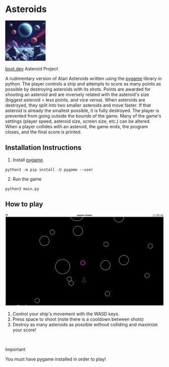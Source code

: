 # Asteroids
<img src="asteroids.jpg" width="128" alt="Asteroids">

[boot.dev](https://boot.dev) Asteroid Project

A rudimentary version of Atari Asteroids written using the [pygame]("https://www.pygame.org/docs/) library in python. The player controls a ship and attempts to score as many points as possible by destroying asteroids with its shots. Points are awarded for shooting an asteroid and are inversely related with the asteroid's size (biggest asteroid = less points, and vice versa). When asteroids are destroyed, they split into two smaller asteroids and move faster. If that asteroid is already the smallest possible, it is fully destroyed. The player is prevented from going outside the bounds of the game. Many of the game's settings (player speed, asteroid size, screen size, etc.) can be altered. When a player collides with an asteroid, the game ends, the program closes, and the final score is printed.

## Installation Instructions

1. Install [pygame]("https://www.pygame.org/wiki/GettingStarted").

```
python3 -m pip install -U pygame --user
```

2. Run the game

```
python3 main.py
```

## How to play

<img src="pygame.png" width="512" alt="Asteroids">

1. Control your ship's movement with the WASD keys.
2. Press space to shoot (note there is a cooldown between shots)
3. Destroy as many asteroids as possible without colliding and maximize your score!

&nbsp;

> [!IMPORTANT]
> You must have pygame installed in order to play!
